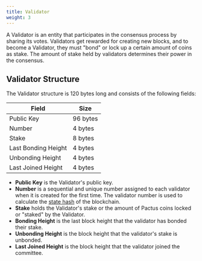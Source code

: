 ```yaml
---
title: Validator
weight: 3
---
```


A Validator is an entity that participates in the consensus process by sharing its votes.
Validators get rewarded for creating new blocks, and to become a Validator,
they must "bond" or lock up a certain amount of coins as stake.
The amount of stake held by validators determines their power in the consensus.

## Validator Structure

The Validator structure is 120 bytes long and consists of the following fields:

| Field               | Size     |
| ------------------- | -------- |
| Public Key          | 96 bytes |
| Number              | 4 bytes  |
| Stake               | 8 bytes  |
| Last Bonding Height | 4 bytes  |
| Unbonding Height    | 4 bytes  |
| Last Joined Height  | 4 bytes  |

- **Public Key** is the Validator's public key.
- **Number** is a sequential and unique number assigned to each validator when it is created for the first time.
  The validator number is used to calculate the [state hash](/protocol/blockchain/state-hash) of the blockchain.
- **Stake** holds the Validator's stake or the amount of Pactus coins locked or "staked" by the Validator.
- **Bonding Height** is the last block height that the validator has bonded their stake.
- **Unbonding Height** is the block height that the validator's stake is unbonded.
- **Last Joined Height** is the block height that the validator joined the committee.
